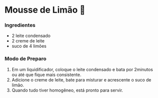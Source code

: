 # Mousse de Limão :lemon:

### Ingredientes

- 2 leite condensado
- 2 creme de leite
- suco de 4 limões

### Modo de Preparo

1. Em um liquidificador, coloque o leite condensado e bata por 2minutos ou até que fique mais consistente.
2. Adicione o creme de leite, bate para misturar e acrescente o suco de limão.
3. Quando tudo tiver homogêneo, está pronto para servir.